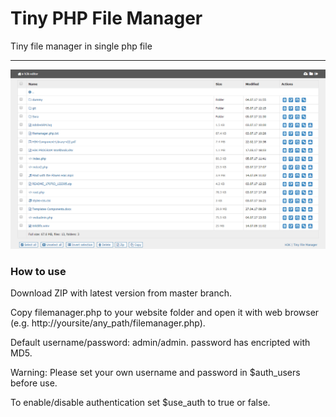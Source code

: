 # Tiny PHP File Manager
Tiny file manager in single php file
<hr>
<img src="tinyfilemanager.jpg" alt="H3k | Tiny File Manager">
<h3>How to use</h3>

Download ZIP with latest version from master branch.

Copy filemanager.php to your website folder and open it with web browser (e.g. http://yoursite/any_path/filemanager.php).

Default username/password: admin/admin. password has encripted with MD5.

Warning: Please set your own username and password in $auth_users before use.

To enable/disable authentication set $use_auth to true or false.
